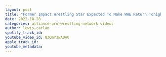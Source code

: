 ```yaml
---
layout: post
title: "Former Impact Wrestling Star Expected To Make WWE Return Tonight (Not Chelsea Green)"
date: 2022-10-28
categories: alliance-pro-wrestling-network videos
author: lewis-carlan
spotify_track_id: 
youtube_video_id: 83QmY3wAUA0
apple_track_id: 
youtube_metadata: 
---
```

